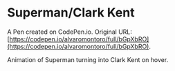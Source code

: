 # Superman/Clark Kent

A Pen created on CodePen.io. Original URL: [https://codepen.io/alvaromontoro/full/bGpXbRO](https://codepen.io/alvaromontoro/full/bGpXbRO).

Animation of Superman turning into Clark Kent on hover.
